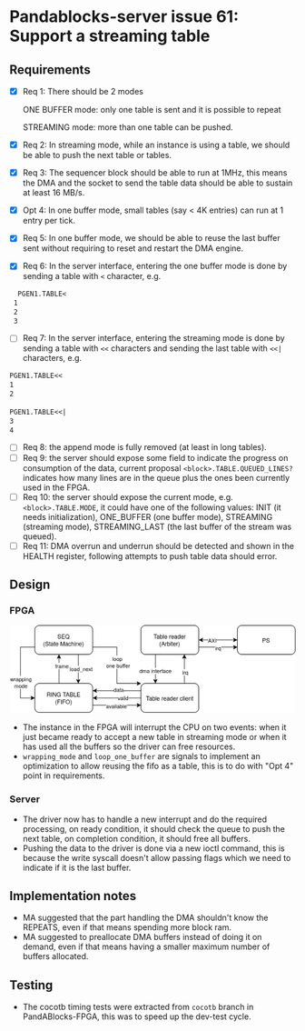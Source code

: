 # Pandablocks-server issue 61: Support a streaming table

## Requirements
- [x] Req 1: There should be 2 modes

  ONE BUFFER mode: only one table is sent and it is possible to repeat

  STREAMING mode: more than one table can be pushed.

- [x] Req 2: In streaming mode, while an instance is using a table, we should be
able to push the next table or tables.
- [x] Req 3: The sequencer block should be able to run at 1MHz, this means the DMA
  and the socket to send the table data should be able to sustain at least
  16 MB/s.
- [x] Opt 4: In one buffer mode, small tables (say < 4K entries) can run at 1
entry per tick.
- [x] Req 5: In one buffer mode, we should be able to reuse the last buffer sent
  without requiring to reset and restart the DMA engine.
- [x] Req 6: In the server interface, entering the one buffer mode is done by
  sending a table with `<` character, e.g.

```
  PGEN1.TABLE<
 1 
 2
 3
 ```

- [ ] Req 7: In the server interface, entering the streaming mode is done by
sending a table with `<<` characters and sending the last table with `<<|`
characters, e.g.
```
PGEN1.TABLE<<
1
2

PGEN1.TABLE<<|
3
4

```

- [ ] Req 8: the append mode is fully removed (at least in long tables).
- [ ] Req 9: the server should expose some field to indicate the progress on
  consumption of the data, current proposal `<block>.TABLE.QUEUED_LINES?`
  indicates how many lines are in the queue plus the ones been currently used
  in the FPGA.
- [ ] Req 10: the server should expose the current mode, e.g.
  `<block>.TABLE.MODE`, it could have one of the following values:
  INIT (it needs initialization), ONE_BUFFER (one buffer mode), STREAMING
  (streaming mode), STREAMING_LAST (the last buffer of the stream was queued).
- [ ] Req 11: DMA overrun and underrun should be detected and shown in the
  HEALTH register, following attempts to push table data should error.

## Design
### FPGA
![](seq-structure.drawio.png)
- The instance in the FPGA will interrupt the CPU on two events: when it just
became ready to accept a new table in streaming mode or when it has used all
the buffers so the driver can free resources.
- `wrapping_mode` and `loop_one_buffer` are signals to implement an optimization
to allow reusing the fifo as a table, this is to do with "Opt 4" point in
requirements.

### Server
- The driver now has to handle a new interrupt and do the required processing,
on ready condition, it should check the queue to push the next table, on
completion condition, it should free all buffers.
- Pushing the data to the driver is done via a new ioctl command, this is
  because the write syscall doesn't allow passing flags which we need to
  indicate if it is the last buffer.

## Implementation notes
- MA suggested that the part handling the DMA shouldn't know the REPEATS, even
  if that means spending more block ram.
- MA suggested to preallocate DMA buffers instead of doing it on demand, even if
  that means having a smaller maximum number of buffers allocated.


## Testing
- The cocotb timing tests were extracted from `cocotb` branch in
  PandABlocks-FPGA, this was to speed up the dev-test cycle.
